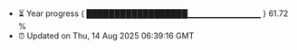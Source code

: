 - ⏳ Year progress { ██████████████████▁▁▁▁▁▁▁▁▁▁▁▁ } 61.72 %
- ⏰ Updated on Thu, 14 Aug 2025 06:39:16 GMT

